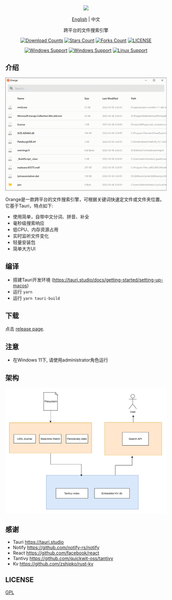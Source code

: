 <div align="center">
<img height=150 src="https://github.com/naaive/orange/blob/master/src-tauri/icons/icon.png" />
</div>
<p align="center">
<a href="README.md">English</a>
<span> | </span>
<span >中文</span>
</p>
<p align="center"><span>跨平台的文件搜索引擎</span></p>



<div align="center">

[![Download Counts](https://img.shields.io/github/downloads/naaive/orange/total?style=flat)](https://github.com/naaive/orange/releases)
[![Stars Count](https://img.shields.io/github/stars/naaive/orange?style=flat)](https://github.com/naaive/orange/stargazers) [![Forks Count](https://img.shields.io/github/forks/naaive/orange.svg?style=flat)](https://github.com/naaive/orange/network/members)
[![LICENSE](https://img.shields.io/badge/license-gpl-green?style=flat)](https://github.com/naaive/orange/blob/master/LICENSE)

[![Windows Support](https://img.shields.io/badge/Windows-0078D6?style=flat&logo=windows&logoColor=white)](https://github.com/naaive/orange/releases)
[![Windows Support](https://img.shields.io/badge/MACOS-adb8c5?style=flat&logo=macos&logoColor=white)](https://github.com/naaive/orange/releases)
[![Linux Support](https://img.shields.io/badge/linux-1793D1?style=flat&logo=linux&logoColor=white)](https://github.com/naaive/orange/releases)
</div>

## 介绍

![Demo](screenshot/orange.gif)

Orange是一款跨平台的文件搜索引擎，可根据关键词快速定文件或文件夹位置。它基于Tauri，特点如下:

- 使用简单，自带中文分词、拼音、补全
- 毫秒级搜索响应
- 低CPU、内存资源占用
- 实时监听文件变化
- 轻量安装包
- 简单大方UI

## 编译 
- 搭建Tauri开发环境 (https://tauri.studio/docs/getting-started/setting-up-macos)
- 运行 `yarn`
- 运行 `yarn tauri-build`


## 下载

点击 [release page](https://github.com/naaive/orange/releases).

## 注意
- 在Windows 11下, 请使用administrator角色运行

## 架构
![arch](doc/img.png)


## 感谢
- Tauri https://tauri.studio
- Notify https://github.com/notify-rs/notify
- React https://github.com/facebook/react
- Tantivy https://github.com/quickwit-oss/tantivy
- Kv https://github.com/zshipko/rust-kv


## LICENSE

[GPL](https://github.com/naaive/orange/blob/master/LICENSE)



